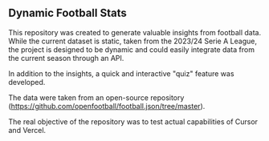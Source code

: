 ## Dynamic Football Stats

This repository was created to generate valuable insights from football data. While the current dataset is static, taken from the 2023/24 Serie A League, the project is designed to be dynamic and could easily integrate data from the current season through an API.

In addition to the insights, a quick and interactive "quiz" feature was developed.

The data were taken from an open-source repository (https://github.com/openfootball/football.json/tree/master).

The real objective of the repository was to test actual capabilities of Cursor and Vercel.
